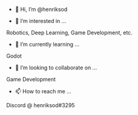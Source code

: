 - 👋 Hi, I’m @henriksod

- 👀 I’m interested in ...

Robotics, Deep Learning, Game Development, etc.

- 🌱 I’m currently learning ...

Godot

- 💞️ I’m looking to collaborate on ...

Game Development

- 📫 How to reach me ...

Discord @ henriksod#3295
